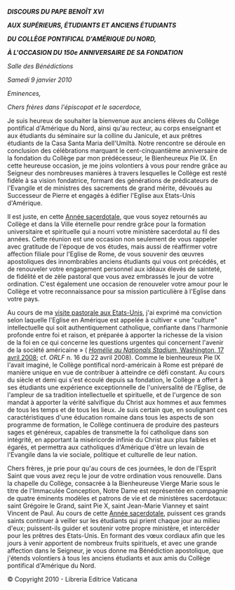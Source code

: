 ***DISCOURS DU PAPE BENOÎT XVI***

***AUX*** ***SUPÉRIEURS, ÉTUDIANTS ET ANCIENS ÉTUDIANTS***

***DU COLLÈGE PONTIFICAL D'AMÉRIQUE DU NORD,***

***À L'OCCASION DU 150e ANNIVERSAIRE DE SA FONDATION***

*Salle des Bénédictions*

*Samedi 9 janvier 2010*

*Eminences,*

*Chers frères dans l'épiscopat et le sacerdoce,*

Je suis heureux de souhaiter la bienvenue aux anciens élèves du Collège pontifical d'Amérique du Nord, ainsi qu'au recteur, au corps enseignant et aux étudiants du séminaire sur la colline du Janicule, et aux prêtres étudiants de la Casa Santa Maria dell'Umiltà. Notre rencontre se déroule en conclusion des célébrations marquant le cent-cinquantième anniversaire de la fondation du Collège par mon prédécesseur, le Bienheureux Pie IX. En cette heureuse occasion, je me joins volontiers à vous pour rendre grâce au Seigneur des nombreuses manières à travers lesquelles le Collège est resté fidèle à sa vision fondatrice, formant des générations de prédicateurs de l'Evangile et de ministres des sacrements de grand mérite, dévoués au Successeur de Pierre et engagés à édifier l'Eglise aux Etats-Unis d'Amérique.

Il est juste, en cette [Année sacerdotale](http://www.vatican.va/special/anno_sac/index_fr.html), que vous soyez retournés au Collège et dans la Ville éternelle pour rendre grâce pour la formation universitaire et spirituelle qui a nourri votre ministère sacerdotal au fil des années. Cette réunion est une occasion non seulement de vous rappeler avec gratitude de l'époque de vos études, mais aussi de réaffirmer votre affection filiale pour l'Eglise de Rome, de vous souvenir des œuvres apostoliques des innombrables anciens étudiants qui vous ont précédés, et de renouveler votre engagement personnel aux idéaux élevés de sainteté, de fidélité et de zèle pastoral que vous avez embrassés le jour de votre ordination. C'est également une occasion de renouveler votre amour pour le Collège et votre reconnaissance pour sa mission particulière à l'Eglise dans votre pays.

Au cours de ma [visite pastorale aux Etats-Unis](/content/benedict-xvi/fr/travels/2008/index_stati-uniti.html), j'ai exprimé ma conviction selon laquelle l'Eglise en Amérique est appelée à cultiver « une "culture" intellectuelle qui soit authentiquement catholique, confiante dans l'harmonie profonde entre foi et raison, et préparée à apporter la richesse de la vision de la foi en ce qui concerne les questions urgentes qui concernent l'avenir de la société américaine » ( [*Homélie au Nationals Stadium*, Washington, 17 avril 2008](/content/benedict-xvi/fr/homilies/2008/documents/hf_ben-xvi_hom_20080417_washington-stadium.html); cf. *ORLF* n. 16 du 22 avril 2008). Comme le bienheureux Pie IX l'avait imaginé, le Collège pontifical nord-américain à Rome est préparé de manière unique en vue de contribuer à atteindre ce défi constant. Au cours du siècle et demi qui s'est écoulé depuis sa fondation, le Collège a offert à ses étudiants une expérience exceptionnelle de l'universalité de l'Eglise, de l'ampleur de sa tradition intellectuelle et spirituelle, et de l'urgence de son mandat à apporter la vérité salvifique du Christ aux hommes et aux femmes de tous les temps et de tous les lieux. Je suis certain que, en soulignant ces caractéristiques d'une éducation romaine dans tous les aspects de son programme de formation, le Collège continuera de produire des pasteurs sages et généreux, capables de transmette la foi catholique dans son intégrité, en apportant la miséricorde infinie du Christ aux plus faibles et égarés, et permettra aux catholiques d'Amérique d'être un levain de l'Evangile dans la vie sociale, politique et culturelle de leur nation.

Chers frères, je prie pour qu'au cours de ces journées, le don de l'Esprit Saint que vous avez reçu le jour de votre ordination vous renouvelle. Dans la chapelle du Collège, consacrée à la Bienheureuse Vierge Marie sous le titre de l'Immaculée Conception, Notre Dame est représentée en compagnie de quatre éminents modèles et patrons de vie et de ministères sacerdotaux: saint Grégoire le Grand, saint Pie X, saint Jean-Marie Vianney et saint Vincent de Paul. Au cours de cette [Année sacerdotale](http://www.vatican.va/special/anno_sac/index_fr.html), puissent ces grands saints continuer à veiller sur les étudiants qui prient chaque jour au milieu d'eux; puissent-ils guider et soutenir votre propre ministère, et intercéder pour les prêtres des Etats-Unis. En formant des vœux cordiaux afin que les jours à venir apportent de nombreux fruits spirituels, et avec une grande affection dans le Seigneur, je vous donne ma Bénédiction apostolique, que j'étends volontiers à tous les anciens étudiants et aux amis du Collège pontifical d'Amérique du Nord.

© Copyright 2010 - Libreria Editrice Vaticana